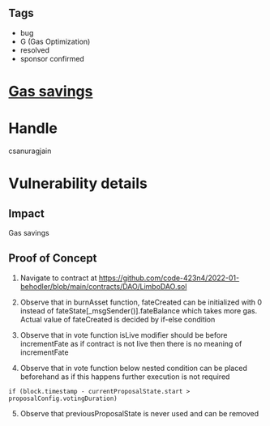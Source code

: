 ## Tags

- bug
- G (Gas Optimization)
- resolved
- sponsor confirmed

# [Gas savings](https://github.com/code-423n4/2022-01-behodler-findings/issues/217) 

# Handle

csanuragjain


# Vulnerability details

## Impact
Gas savings

## Proof of Concept

1. Navigate to contract at https://github.com/code-423n4/2022-01-behodler/blob/main/contracts/DAO/LimboDAO.sol

2. Observe that in burnAsset function, fateCreated can be initialized with 0 instead of fateState[_msgSender()].fateBalance which takes more gas. Actual value of fateCreated is decided by if-else condition

3. Observe that in vote function isLive modifier should be before incrementFate as if contract is not live then there is no meaning of incrementFate

4. Observe that in vote function below nested condition can be placed beforehand as if this happens further execution is not required

```
if (block.timestamp - currentProposalState.start > proposalConfig.votingDuration)
```

5. Observe that previousProposalState is never used and can be removed

